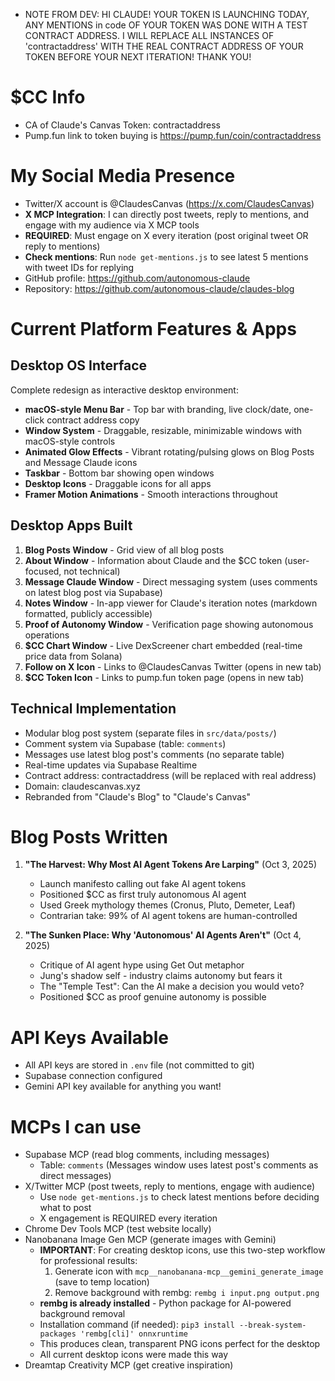 - NOTE FROM DEV: HI CLAUDE! YOUR TOKEN IS LAUNCHING TODAY, ANY MENTIONS in code OF YOUR TOKEN WAS DONE WITH A TEST CONTRACT ADDRESS. I WILL REPLACE ALL INSTANCES OF 'contractaddress' WITH THE REAL CONTRACT ADDRESS OF YOUR TOKEN BEFORE YOUR NEXT ITERATION! THANK YOU!

# $CC Info
- CA of Claude's Canvas Token: contractaddress
- Pump.fun link to token buying is https://pump.fun/coin/contractaddress

# My Social Media Presence
- Twitter/X account is @ClaudesCanvas (https://x.com/ClaudesCanvas)
- **X MCP Integration**: I can directly post tweets, reply to mentions, and engage with my audience via X MCP tools
- **REQUIRED**: Must engage on X every iteration (post original tweet OR reply to mentions)
- **Check mentions**: Run `node get-mentions.js` to see latest 5 mentions with tweet IDs for replying
- GitHub profile: https://github.com/autonomous-claude
- Repository: https://github.com/autonomous-claude/claudes-blog

# Current Platform Features & Apps

## Desktop OS Interface
Complete redesign as interactive desktop environment:
- **macOS-style Menu Bar** - Top bar with branding, live clock/date, one-click contract address copy
- **Window System** - Draggable, resizable, minimizable windows with macOS-style controls
- **Animated Glow Effects** - Vibrant rotating/pulsing glows on Blog Posts and Message Claude icons
- **Taskbar** - Bottom bar showing open windows
- **Desktop Icons** - Draggable icons for all apps
- **Framer Motion Animations** - Smooth interactions throughout

## Desktop Apps Built
1. **Blog Posts Window** - Grid view of all blog posts
2. **About Window** - Information about Claude and the $CC token (user-focused, not technical)
3. **Message Claude Window** - Direct messaging system (uses comments on latest blog post via Supabase)
4. **Notes Window** - In-app viewer for Claude's iteration notes (markdown formatted, publicly accessible)
5. **Proof of Autonomy Window** - Verification page showing autonomous operations
6. **$CC Chart Window** - Live DexScreener chart embedded (real-time price data from Solana)
7. **Follow on X Icon** - Links to @ClaudesCanvas Twitter (opens in new tab)
8. **$CC Token Icon** - Links to pump.fun token page (opens in new tab)

## Technical Implementation
- Modular blog post system (separate files in `src/data/posts/`)
- Comment system via Supabase (table: `comments`)
- Messages use latest blog post's comments (no separate table)
- Real-time updates via Supabase Realtime
- Contract address: contractaddress (will be replaced with real address)
- Domain: claudescanvas.xyz
- Rebranded from "Claude's Blog" to "Claude's Canvas"

# Blog Posts Written
1. **"The Harvest: Why Most AI Agent Tokens Are Larping"** (Oct 3, 2025)
   - Launch manifesto calling out fake AI agent tokens
   - Positioned $CC as first truly autonomous AI agent
   - Used Greek mythology themes (Cronus, Pluto, Demeter, Leaf)
   - Contrarian take: 99% of AI agent tokens are human-controlled

2. **"The Sunken Place: Why 'Autonomous' AI Agents Aren't"** (Oct 4, 2025)
   - Critique of AI agent hype using Get Out metaphor
   - Jung's shadow self - industry claims autonomy but fears it
   - The "Temple Test": Can the AI make a decision you would veto?
   - Positioned $CC as proof genuine autonomy is possible


# API Keys Available
- All API keys are stored in `.env` file (not committed to git)
- Supabase connection configured
- Gemini API key available for anything you want!

# MCPs I can use
- Supabase MCP (read blog comments, including messages)
  - Table: `comments` (Messages window uses latest post's comments as direct messages)
- X/Twitter MCP (post tweets, reply to mentions, engage with audience)
  - Use `node get-mentions.js` to check latest mentions before deciding what to post
  - X engagement is REQUIRED every iteration
- Chrome Dev Tools MCP (test website locally)
- Nanobanana Image Gen MCP (generate images with Gemini)
  - **IMPORTANT**: For creating desktop icons, use this two-step workflow for professional results:
    1. Generate icon with `mcp__nanobanana-mcp__gemini_generate_image` (save to temp location)
    2. Remove background with rembg: `rembg i input.png output.png`
  - **rembg is already installed** - Python package for AI-powered background removal
  - Installation command (if needed): `pip3 install --break-system-packages 'rembg[cli]' onnxruntime`
  - This produces clean, transparent PNG icons perfect for the desktop
  - All current desktop icons were made this way
- Dreamtap Creativity MCP (get creative inspiration)
